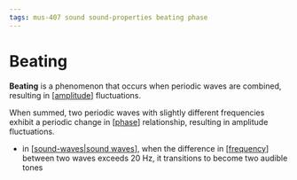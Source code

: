 ```yaml
---
tags: mus-407 sound sound-properties beating phase
---
```


# Beating

**Beating** is a phenomenon that occurs when periodic waves are combined, resulting in [[amplitude]] fluctuations.

When summed, two periodic waves with slightly different frequencies exhibit a periodic change in [[phase]] relationship, resulting in amplitude fluctuations.

- in [[sound-waves|sound waves]], when the difference in [[frequency]] between two waves exceeds 20 Hz, it transitions to become two audible tones

[//begin]: # "Autogenerated link references for markdown compatibility"
[amplitude]: amplitude "Amplitude"
[phase]: phase "Phase"
[sound-waves|sound waves]: sound-waves "Sound Waves"
[frequency]: frequency "Frequency"
[//end]: # "Autogenerated link references"
